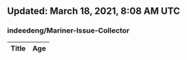## Updated: March 18, 2021, 8:08 AM UTC


### indeedeng/Mariner-Issue-Collector
|**Title**|**Age**|
|:----|:----|